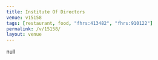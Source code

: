 ```yaml
---
title: Institute Of Directors
venue: v15158
tags: [restaurant, food, "fhrs:413482", "fhrs:910122"]
permalink: /v/15158/
layout: venue
---
```

null
